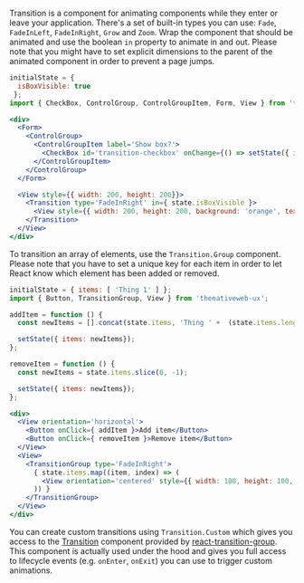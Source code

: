 Transition is a component for animating components while they enter or leave your application. There's a set of built-in types you can use: `Fade`, `FadeInLeft`, `FadeInRight`, `Grow` and `Zoom`. Wrap the component that should be animated and use the boolean `in` property to animate in and out. Please note that you might have to set explicit dimensions to the parent of the animated component in order to prevent a page jumps.

```jsx
initialState = {
  isBoxVisible: true
 };
import { CheckBox, ControlGroup, ControlGroupItem, Form, View } from 'thenativeweb-ux';

<div>
  <Form>
    <ControlGroup>
      <ControlGroupItem label='Show box?'>
        <CheckBox id='transition-checkbox' onChange={() => setState({ isBoxVisible: !state.isBoxVisible })} />
      </ControlGroupItem>
    </ControlGroup>
  </Form>

  <View style={{ width: 200, height: 200}}>
    <Transition type='FadeInRight' in={ state.isBoxVisible }>
      <View style={{ width: 200, height: 200, background: 'orange', textAlign: 'center' }} orientation='centered'><span>This box will be animated in and out using `FadeInRight`.</span></View>
    </Transition>
  </View>
</div>
```

To transition an array of elements, use the `Transition.Group` component. Please note that you have to set a unique key for each item in order to let React know which element has been added or removed.

```jsx
initialState = { items: [ 'Thing 1' ] };
import { Button, TransitionGroup, View } from 'thenativeweb-ux';

addItem = function () {
  const newItems = [].concat(state.items, 'Thing ' +  (state.items.length + 1));

  setState({ items: newItems});
};

removeItem = function () {
  const newItems = state.items.slice(0, -1);

  setState({ items: newItems});
};

<div>
  <View orientation='horizontal'>
    <Button onClick={ addItem }>Add item</Button>
    <Button onClick={ removeItem }>Remove item</Button>
  </View>
  <View>
    <TransitionGroup type='FadeInRight'>
      { state.items.map((item, index) => (
        <View orientation='centered' style={{ width: 100, height: 100, float: 'left', background: 'orange', marginRight: 5, marginBottom: 5 }} key={index}>{item}</View>
      )) }
    </TransitionGroup>
  </View>
</div>
```

You can create custom transitions using `Transition.Custom` which gives you access to the  [Transition](https://reactcommunity.org/react-transition-group/transition) component provided by [react-transition-group](https://github.com/reactjs/react-transition-group). This component is actually used under the hood and gives you full access to lifecycle events (e.g. `onEnter`, `onExit`) you can use to trigger custom animations.

